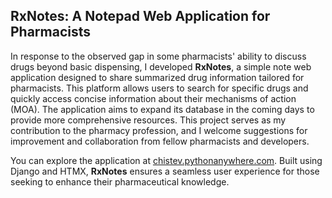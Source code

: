 ## RxNotes: A Notepad Web Application for Pharmacists

In response to the observed gap in some pharmacists' ability to discuss drugs beyond basic dispensing, I developed **RxNotes**, a simple note web application designed to share summarized drug information tailored for pharmacists. This platform allows users to search for specific drugs and quickly access concise information about their mechanisms of action (MOA). The application aims to expand its database in the coming days to provide more comprehensive resources. This project serves as my contribution to the pharmacy profession, and I welcome suggestions for improvement and collaboration from fellow pharmacists and developers.

You can explore the application at [chistev.pythonanywhere.com](https://chistev.pythonanywhere.com). Built using Django and HTMX, **RxNotes** ensures a seamless user experience for those seeking to enhance their pharmaceutical knowledge.

